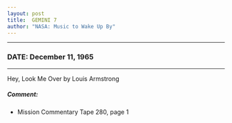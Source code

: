 ```yaml
---
layout: post
title:  GEMINI 7
author: "NASA: Music to Wake Up By"
---
```


----
### DATE: December 11, 1965
----
Hey, Look Me Over by Louis Armstrong

##### Comment:
* Mission Commentary Tape 280, page 1
